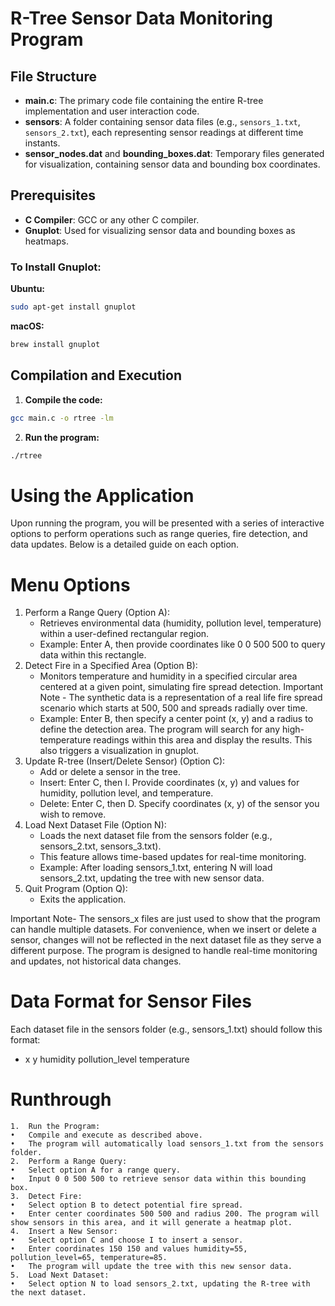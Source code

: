 # R-Tree Sensor Data Monitoring Program

## File Structure

- **main.c**: The primary code file containing the entire R-tree implementation and user interaction code.
- **sensors**: A folder containing sensor data files (e.g., `sensors_1.txt`, `sensors_2.txt`), each representing sensor readings at different time instants.
- **sensor_nodes.dat** and **bounding_boxes.dat**: Temporary files generated for visualization, containing sensor data and bounding box coordinates.

## Prerequisites

- **C Compiler**: GCC or any other C compiler.
- **Gnuplot**: Used for visualizing sensor data and bounding boxes as heatmaps.

### To Install Gnuplot:

**Ubuntu:**
```bash
sudo apt-get install gnuplot
```

**macOS:**
```bash
brew install gnuplot
``` 

## Compilation and Execution
1. **Compile the code:**
```bash
gcc main.c -o rtree -lm
```
2. **Run the program:**
```bash
./rtree
```

# Using the Application

Upon running the program, you will be presented with a series of interactive options to perform operations such as range queries, fire detection, and data updates. Below is a detailed guide on each option.

# Menu Options

1.  Perform a Range Query (Option A):
    - Retrieves environmental data (humidity, pollution level, temperature) within a user-defined rectangular region.
    -   Example: Enter A, then provide coordinates like 0 0 500 500 to query data within this rectangle.
2.  Detect Fire in a Specified Area (Option B):
    -   Monitors temperature and humidity in a specified circular area centered at a given point, simulating fire spread detection.
    Important Note - The synthetic data is a representation of a real life fire spread scenario which starts at 500, 500 and spreads radially over time.
    -   Example: Enter B, then specify a center point (x, y) and a radius to define the detection area. The program will search for any high-temperature readings within this area and display the results. This also triggers a visualization in gnuplot.
3.  Update R-tree (Insert/Delete Sensor) (Option C):
    -   Add or delete a sensor in the tree.
    -   Insert: Enter C, then I. Provide coordinates (x, y) and values for humidity, pollution level, and temperature.
    -   Delete: Enter C, then D. Specify coordinates (x, y) of the sensor you wish to remove.
4.  Load Next Dataset File (Option N):
    -   Loads the next dataset file from the sensors folder (e.g., sensors_2.txt, sensors_3.txt).
    -   This feature allows time-based updates for real-time monitoring.
    -   Example: After loading sensors_1.txt, entering N will load sensors_2.txt, updating the tree with new sensor data.
5.  Quit Program (Option Q):
    - Exits the application.

Important Note- The sensors_x files are just used to show that the program can handle multiple datasets. For convenience, when we insert or delete a sensor, changes will not be reflected in the next dataset file as they serve a different purpose. The program is designed to handle real-time monitoring and updates, not historical data changes.

# Data Format for Sensor Files

Each dataset file in the sensors folder (e.g., sensors_1.txt) should follow this format:
- x y humidity pollution_level temperature


# Runthrough

    1.  Run the Program:
    •   Compile and execute as described above.
    •   The program will automatically load sensors_1.txt from the sensors folder.
    2.  Perform a Range Query:
    •   Select option A for a range query.
    •   Input 0 0 500 500 to retrieve sensor data within this bounding box.
    3.  Detect Fire:
    •   Select option B to detect potential fire spread.
    •   Enter center coordinates 500 500 and radius 200. The program will show sensors in this area, and it will generate a heatmap plot.
    4.  Insert a New Sensor:
    •   Select option C and choose I to insert a sensor.
    •   Enter coordinates 150 150 and values humidity=55, pollution_level=65, temperature=85.
    •   The program will update the tree with this new sensor data.
    5.  Load Next Dataset:
    •   Select option N to load sensors_2.txt, updating the R-tree with the next dataset.




